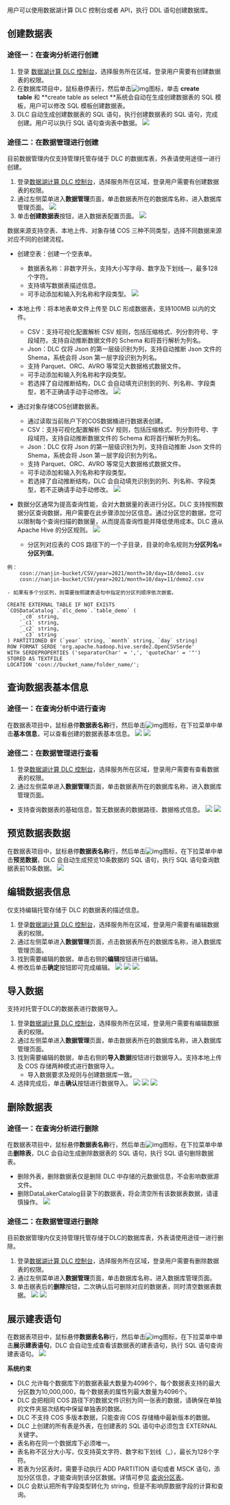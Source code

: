 用户可以使用数据湖计算 DLC 控制台或者 API，执行 DDL 语句创建数据库。

## 创建数据表
### 途径一：在查询分析进行创建
1. 登录 [数据湖计算 DLC 控制台](https://console.cloud.tencent.com/dlc)，选择服务所在区域，登录用户需要有创建数据表的权限。
2. 在数据库项目中，鼠标悬停表行，然后单击![img](https://main.qcloudimg.com/raw/b11192b7791016669333f5321cc6825e.png)图标，单击 **create table** 和 **create table as select **系统会自动在生成创建数据表的 SQL 模板，用户可以修改 SQL 模板创建数据表。
3. DLC 自动生成创建数据表的 SQL 语句，执行创建数据表的 SQL 语句，完成创建。用户可以执行 SQL 语句查询表中数据。
![](https://qcloudimg.tencent-cloud.cn/raw/5441fdaf3c8ca760f9492f4e9b6d6c42.png)

### 途径二：在数据管理进行创建
目前数据管理内仅支持管理托管存储于 DLC 的数据库表，外表请使用途径一进行创建。
1. 登录[数据湖计算 DLC 控制台](https://console.cloud.tencent.com/dlc)，选择服务所在区域，登录用户需要有创建数据表的权限。
2. 通过左侧菜单进入**数据管理**页面，单击数据表所在的数据库名称，进入数据库管理页面。
![](https://qcloudimg.tencent-cloud.cn/raw/8c6e8599b0a4a8ad450cc0b154105e00.png)
3. 单击**创建数据表**按钮，进入数据表配置页面。
![](https://qcloudimg.tencent-cloud.cn/raw/b44542cfdb5648a177ccca63730e4c55.png)

数据来源支持空表、本地上传、对象存储 COS 三种不同类型，选择不同数据来源对应不同的创建流程。
- 创建空表：创建一个空表单。
	- 数据表名称：非数字开头，支持大小写字母、数字及下划线—，最多128个字符。
	- 支持填写数据表描述信息。
	- 可手动添加和输入列名称和字段类型。
![](https://qcloudimg.tencent-cloud.cn/raw/85e812fe5295227192cc6ad43067825c.png)
	
- 本地上传：将本地表单文件上传至 DLC 形成数据表，支持100MB 以内的文件。
	- CSV：支持可视化配置解析 CSV 规则，包括压缩格式、列分割符号、字段域符。支持自动推断数据文件的 Schema 和将首行解析为列名。
	- Json：DLC 仅将 Json 的第一层级识别为列，支持自动推断 Json 文件的 Shema，系统会将 Json 第一层字段识别为列名。
	- 支持 Parquet、ORC、AVRO 等常见大数据格式数据文件。
	- 可手动添加和输入列名称和字段类型。
	- 若选择了自动推断结构，DLC 会自动填充识别到的列、列名称、字段类型，若不正确请手动手动修改。
![](https://qcloudimg.tencent-cloud.cn/raw/6d683ff2c63a7e6fa5a3a9b12dbb46b0.png)

- 通过对象存储COS创建数据表。
	- 通过读取当前账户下的COS数据桶进行数据表创建。
	- CSV：支持可视化配置解析 CSV 规则，包括压缩格式、列分割符号、字段域符。支持自动推断数据文件的 Schema 和将首行解析为列名。
	- Json：DLC 仅将 Json 的第一层级识别为列，支持自动推断 Json 文件的 Shema，系统会将 Json 第一层字段识别为列名。
	- 支持 Parquet、ORC、AVRO 等常见大数据格式数据文件。
	- 可手动添加和输入列名称和字段类型。
	- 若选择了自动推断结构，DLC 会自动填充识别到的列、列名称、字段类型，若不正确请手动手动修改。
![](https://qcloudimg.tencent-cloud.cn/raw/48189e1350ddb0ce3caf2aa18d1191ce.png)

- 数据分区通常为提高查询性能，会对大数据量的表进行分区。DLC 支持按照数据分区查询数据，用户需要在此步骤添加分区信息。通过分区您的数据，您可以限制每个查询扫描的数据量，从而提高查询性能并降低使用成本。DLC 遵从 Apache Hive 的分区规则。
![](https://qcloudimg.tencent-cloud.cn/raw/6ff6cd20c1a48d66c181748cc55a86c6.png)
	- 分区列对应表的 COS 路径下的一个子目录，目录的命名规则为**分区列名=分区列值**。
```
例：
	cosn://nanjin-bucket/CSV/year=2021/month=10/day=10/demo1.csv
	cosn://nanjin-bucket/CSV/year=2021/month=10/day=11/demo2.csv    
```
	- 如果有多个分区列，则需要按照建表语句中指定的分区列顺序依次嵌套。
```
CREATE EXTERNAL TABLE IF NOT EXISTS `COSDataCatalog`.`dlc_demo`.`table_demo` (
	`_c0` string,
	`_c1` string,
	`_c2` string, 
	`_c3` string
) PARTITIONED BY (`year` string, `month` string, `day` string)
ROW FORMAT SERDE 'org.apache.hadoop.hive.serde2.OpenCSVSerde'
WITH SERDEPROPERTIES ('separatorChar' = ',', 'quoteChar' = '"')
STORED AS TEXTFILE
LOCATION 'cosn://bucket_name/folder_name/';
```

## 查询数据表基本信息
### 途径一：在查询分析中进行查询
在数据表项目中，鼠标悬停**数据表名称**行，然后单击![img](https://main.qcloudimg.com/raw/b11192b7791016669333f5321cc6825e.png)图标，在下拉菜单中单击**基本信息**，可以查看创建的数据表基本信息。
![](https://qcloudimg.tencent-cloud.cn/raw/ac2320a409dd76eaed5973858248ad56.png)
![](https://qcloudimg.tencent-cloud.cn/raw/b6cef126e687d260cb82b590fc0ea66d.png)
### 途径二：在数据管理进行查看
1. 登录[数据湖计算 DLC 控制台](https://console.cloud.tencent.com/dlc)，选择服务所在区域，登录用户需要有查看数据表的权限。
2. 通过左侧菜单进入**数据管理**页面，单击数据表所在的数据库名称，进入数据库管理页面。
 - 支持查询数据表的基础信息，暂无数据表的数据路径、数据格式信息。
![](https://qcloudimg.tencent-cloud.cn/raw/d3b57efcd1eef210efde42c5124c40c8.png)
![](https://qcloudimg.tencent-cloud.cn/raw/6ec1e8e9d7a5b85b8d2f62b9d35422c4.png)

## 预览数据表数据
在数据表项目中，鼠标悬停**数据表名称**行，然后单击![img](https://main.qcloudimg.com/raw/b11192b7791016669333f5321cc6825e.png)图标，在下拉菜单中单击**预览数据**，DLC 会自动生成预览10条数据的 SQL 语句，执行 SQL 语句查询数据表前10条数据。
![](https://qcloudimg.tencent-cloud.cn/raw/97c61325e095552fbafc8b10680af042.png)

## 编辑数据表信息
仅支持编辑托管存储于 DLC 的数据表的描述信息。
1. 登录[数据湖计算 DLC 控制台](https://console.cloud.tencent.com/dlc)，选择服务所在区域，登录用户需要有编辑数据表的权限。
2. 通过左侧菜单进入**数据管理**页面，点击数据表所在的数据库名称，进入数据库管理页面。
3. 找到需要编辑的数据，单击右侧的**编辑**按钮进行编辑。
4. 修改后单击**确定**按钮即可完成编辑。
![](https://qcloudimg.tencent-cloud.cn/raw/159720c114d926b09de2a2a7010d4af3.png)
![](https://qcloudimg.tencent-cloud.cn/raw/2cb5b53a824f6a7f9fa0fcb86d441d1f.png)
![](https://qcloudimg.tencent-cloud.cn/raw/250c0d0299bf52ab1517bf5fa6ceddd3.png)

## 导入数据
支持对托管于DLC的数据表进行数据导入。
1. 登录[数据湖计算 DLC 控制台](https://console.cloud.tencent.com/dlc)，选择服务所在区域，登录用户需要有编辑数据表的权限。
2. 通过左侧菜单进入**数据管理**页面，单击数据表所在的数据库名称，进入数据库管理页面。
3. 找到需要编辑的数据，单击右侧的**导入数据**按钮进行数据导入。支持本地上传及 COS 存储两种模式进行数据导入。
	- 导入数据要求及规则与创建数据库一致。
4. 选择完成后，单击**确认**按钮进行数据导入。
![](https://qcloudimg.tencent-cloud.cn/raw/e116fa3c9822da07cec9aff51776d1a6.png)
![](https://qcloudimg.tencent-cloud.cn/raw/aeb698f34ab7977ed557604fad259c44.png)
![](https://qcloudimg.tencent-cloud.cn/raw/cc1832cc0ee1237f640a147d21e2415b.png)

## 删除数据表
### 途径一：在查询分析进行删除
在数据表项目中，鼠标悬停**数据表名称**行，然后单击![img](https://main.qcloudimg.com/raw/b11192b7791016669333f5321cc6825e.png)图标，在下拉菜单中单击**删除表**，DLC 会自动生成删除数据表的 SQL 语句，执行 SQL 语句删除数据表。
- 删除外表，删除数据表仅是删除 DLC 中存储的元数据信息，不会影响数据源文件。
- 删除DataLakerCatalog目录下的数据表，将会清空所有该数据表数据，请谨慎操作。
![](https://qcloudimg.tencent-cloud.cn/raw/c4eee0255c11c28bad23fac7c3b78ee7.png)

### 途径二：在数据管理进行删除
目前数据管理内仅支持管理托管存储于DLC的数据库表，外表请使用途径一进行删除。
1. 登录[数据湖计算 DLC 控制台](https://console.cloud.tencent.com/dlc)，选择服务所在区域，登录用户需要有删除数据表的权限。
2. 通过左侧菜单进入**数据管理**页面，单击数据库名称，进入数据库管理页面。
3. 单击据表后的**删除**按钮，二次确认后可删除对应的数据表，同时清空数据表数据。
![](https://qcloudimg.tencent-cloud.cn/raw/4c830e5b15164ab0769c836d4569e0cd.png)
![](https://qcloudimg.tencent-cloud.cn/raw/05d47bf1b0ac2c3fb4dabbfc8a14b742.png)

## 展示建表语句
在数据表项目中，鼠标悬停**数据表名称**行，然后单击![img](https://main.qcloudimg.com/raw/b11192b7791016669333f5321cc6825e.png)图标，在下拉菜单中单击**展示建表语句**，DLC 会自动生成查看该数据表的建表语句，执行 SQL 语句查询建表语句。
![](https://qcloudimg.tencent-cloud.cn/raw/c06aa2582ec296b6b2a3fdf3bb43fba5.png)


**系统约束**
- DLC 允许每个数据库下的数据表最大数量为4096个，每个数据表支持的最大分区数为10,000,000，每个数据表的属性列最大数量为4096个。
- DLC 会把相同 COS 路径下的数据文件识别为同一张表的数据，请确保在单独的文件夹层次结构中保留单独表的数据。
- DLC 不支持 COS 多版本数据，只能查询 COS 存储桶中最新版本的数据。
- DLC 上创建的所有表是外表，在创建表的 SQL 语句中必须包含 EXTERNAL 关键字。
- 表名称在同一个数据库下必须唯一。
- 表名称不区分大小写，仅支持英文字符、数字和下划线（_），最长为128个字符。
- 若表为分区表时，需要手动执行 ADD PARTITION 语句或者 MSCK 语句，添加分区信息，才能查询到该分区数据。详情可参见 [查询分区表](#jump1)。
- DLC 会默认把所有字段类型转化为 string，但是不影响原数据字段的计算和查询。
